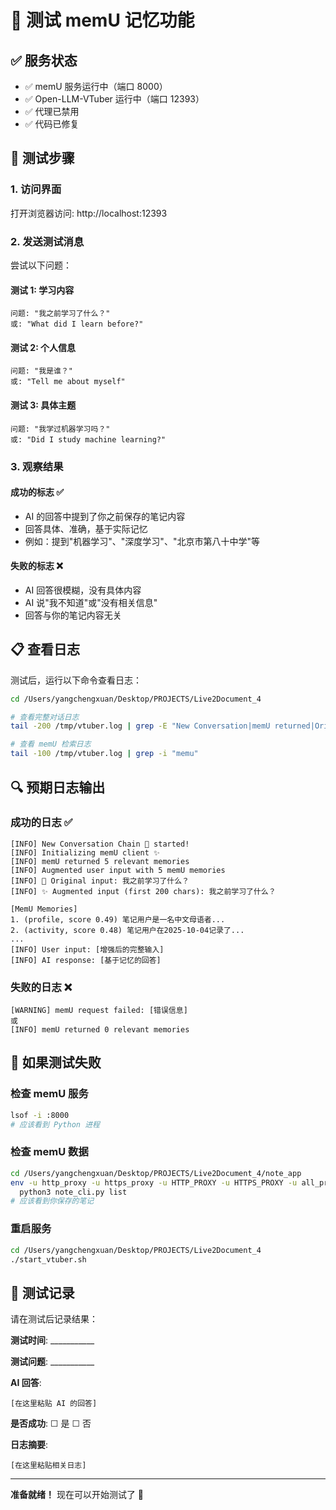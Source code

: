 # 🧪 测试 memU 记忆功能

## ✅ 服务状态

- ✅ memU 服务运行中（端口 8000）
- ✅ Open-LLM-VTuber 运行中（端口 12393）
- ✅ 代理已禁用
- ✅ 代码已修复

## 🧪 测试步骤

### 1. 访问界面
打开浏览器访问: http://localhost:12393

### 2. 发送测试消息
尝试以下问题：

#### 测试 1: 学习内容
```
问题: "我之前学习了什么？"
或: "What did I learn before?"
```

#### 测试 2: 个人信息
```
问题: "我是谁？"
或: "Tell me about myself"
```

#### 测试 3: 具体主题
```
问题: "我学过机器学习吗？"
或: "Did I study machine learning?"
```

### 3. 观察结果

#### 成功的标志 ✅
- AI 的回答中提到了你之前保存的笔记内容
- 回答具体、准确，基于实际记忆
- 例如：提到"机器学习"、"深度学习"、"北京市第八十中学"等

#### 失败的标志 ❌
- AI 回答很模糊，没有具体内容
- AI 说"我不知道"或"没有相关信息"
- 回答与你的笔记内容无关

## 📋 查看日志

测试后，运行以下命令查看日志：

```bash
cd /Users/yangchengxuan/Desktop/PROJECTS/Live2Document_4

# 查看完整对话日志
tail -200 /tmp/vtuber.log | grep -E "New Conversation|memU returned|Original input:|Augmented input|User input:|AI response:"

# 查看 memU 检索日志
tail -100 /tmp/vtuber.log | grep -i "memu"
```

## 🔍 预期日志输出

### 成功的日志 ✅
```
[INFO] New Conversation Chain 🎯 started!
[INFO] Initializing memU client ✨
[INFO] memU returned 5 relevant memories
[INFO] Augmented user input with 5 memU memories
[INFO] 📝 Original input: 我之前学习了什么？
[INFO] ✨ Augmented input (first 200 chars): 我之前学习了什么？

[MemU Memories]
1. (profile, score 0.49) 笔记用户是一名中文母语者...
2. (activity, score 0.48) 笔记用户在2025-10-04记录了...
...
[INFO] User input: [增强后的完整输入]
[INFO] AI response: [基于记忆的回答]
```

### 失败的日志 ❌
```
[WARNING] memU request failed: [错误信息]
或
[INFO] memU returned 0 relevant memories
```

## 🐛 如果测试失败

### 检查 memU 服务
```bash
lsof -i :8000
# 应该看到 Python 进程
```

### 检查 memU 数据
```bash
cd /Users/yangchengxuan/Desktop/PROJECTS/Live2Document_4/note_app
env -u http_proxy -u https_proxy -u HTTP_PROXY -u HTTPS_PROXY -u all_proxy -u ALL_PROXY \
  python3 note_cli.py list
# 应该看到你保存的笔记
```

### 重启服务
```bash
cd /Users/yangchengxuan/Desktop/PROJECTS/Live2Document_4
./start_vtuber.sh
```

## 📝 测试记录

请在测试后记录结果：

**测试时间**: ___________

**测试问题**: ___________

**AI 回答**: 
```
[在这里粘贴 AI 的回答]
```

**是否成功**: ☐ 是  ☐ 否

**日志摘要**:
```
[在这里粘贴相关日志]
```

---

**准备就绪！** 现在可以开始测试了 🚀


